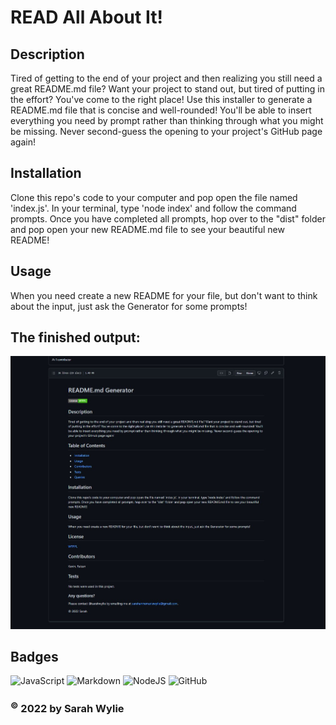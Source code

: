 # READ All About It!

## Description
Tired of getting to the end of your project and then realizing you still need a great README.md file? Want your project to stand out, but tired of putting in the effort? You've come to the right place! Use this installer to generate a README.md file that is concise and well-rounded! You'll be able to insert everything you need by prompt rather than thinking through what you might be missing. Never second-guess the opening to your project's GitHub page again!

## Installation
Clone this repo's code to your computer and pop open the file named 'index.js'. In your terminal, type 'node index' and follow the command prompts. Once you have completed all prompts, hop over to the "dist" folder and pop open your new README.md file to see your beautiful new README!

## Usage
When you need create a new README for your file, but don't want to think about the input, just ask the Generator for some prompts!

## The finished output:
![screenshot](/images/Screenshot.jpg)

## Badges
![JavaScript](https://img.shields.io/badge/javascript-%23323330.svg?style=for-the-badge&logo=javascript&logoColor=%23F7DF1E)
![Markdown](https://img.shields.io/badge/markdown-%23000000.svg?style=for-the-badge&logo=markdown&logoColor=white)
![NodeJS](https://img.shields.io/badge/node.js-6DA55F?style=for-the-badge&logo=node.js&logoColor=white)
![GitHub](https://img.shields.io/badge/github-%23121011.svg?style=for-the-badge&logo=github&logoColor=white)


### <sup>©</sup> 2022 by Sarah Wylie
